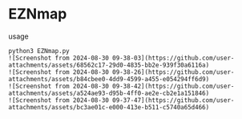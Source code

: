 # EZNmap
usage 

    python3 EZNmap.py
    ![Screenshot from 2024-08-30 09-38-03](https://github.com/user-attachments/assets/68562c17-29d0-4835-bb2e-939f30a6116a)
    ![Screenshot from 2024-08-30 09-38-26](https://github.com/user-attachments/assets/b84cbee0-4dd9-4599-a455-e054294ff6d9)
    ![Screenshot from 2024-08-30 09-38-42](https://github.com/user-attachments/assets/a524ae93-d95b-4ff0-ae2e-cb2e1a151846)
    ![Screenshot from 2024-08-30 09-37-47](https://github.com/user-attachments/assets/bc3ae01c-e000-413e-b511-c5740a65d466)
